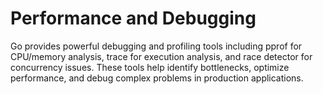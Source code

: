 # Performance and Debugging

Go provides powerful debugging and profiling tools including pprof for CPU/memory analysis, trace for execution analysis, and race detector for concurrency issues. These tools help identify bottlenecks, optimize performance, and debug complex problems in production applications. 